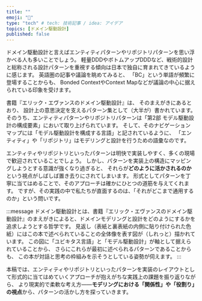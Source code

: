 ```yaml
---
title: ""
emoji: "🎉"
type: "tech" # tech: 技術記事 / idea: アイデア
topics: [ドメイン駆動設計]
published: false
---
```


ドメイン駆動設計と言えばエンティティパターンやリポジトリパターンを思い浮かべる人も多いことでしょう。
軽量DDDやボトムアップDDDなど、戦術的設計と総称される設計パターンを重視する傾向は日本で独自に育まれてきているように感じます。
英語圏の記事や議論を眺めてみると、
「BC」という単語が頻繁に登場することからも、
Bonded ContextやContext Mapなどが議論の中心に据えられている印象を受けます。

書籍『エリック・エヴァンスのドメイン駆動設計』は、
そのまえがきにあるとおり、
設計上の意思決定を支えるパターン集として（大半が）書かれています。
そのうち、エンティティパターンやリポジトリパターンは「第2部 モデル駆動設計の構成要素」において取り上げられています。
そして、そのナビゲーションマップには「モデル駆動設計を構成する言語」と記されているように、
「エンティティ」や「リポジトリ」はモデリングと設計を行うための語彙なのです。

エンティティやリポジトリといったパターンは明快で実装しやすく、多くの現場で歓迎されていることでしょう。
しかし、パターンを実装上の構造にマッピングしようとする意識が強くなり過ぎると、
それらが**どのように活かされるのか**という視点がしばしば置き去りにされてしまいます。
形式としてパターンを丁寧に当てはめることで、そのアプローチは確かにひとつの道筋を与えてくれます。
ですが、その実践の中で私たちが直面するのは、「それがどこまで通用するのか」という問いです。

:::message
ドメイン駆動設計とは、書籍『エリック・エヴァンスのドメイン駆動設計』のまえがきによると、ドメインモデリングと設計をどのようにするかを追求しようとする哲学です。
見返し（表紙と裏表紙の内側に貼り付けられた色紙）にはこの本で述べられていることの全体像を表す図が（しれっと）描かれています。
この図に「ユビキタス言語」と「モデル駆動設計」が軸として据えられていることから、
さらにこれらが最初に述べられるパターンであることからも、
この本が対話と思考の枠組みを示そうとしている姿勢が伺えます。
:::

本稿では、エンティティやリポジトリといったパターンを実装のレイアウトとして形式的に当てはめていくアプローチが抱えがちな実践上の課題を振り返りながら、
より現実的で柔軟な考え方――**モデリングにおける「関係性」や「役割り」の視点**から、パターンの活かし方を探っていきます。


